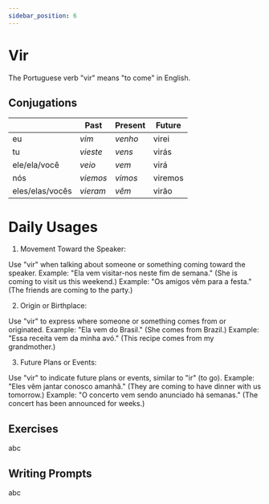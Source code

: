 ```yaml
---
sidebar_position: 6
---
```


# Vir

The Portuguese verb "vir" means "to come" in English.

## Conjugations

|                 | Past     | Present | Future  |
| --------------- | -------- | ------- | ------- |
| eu              | _vim_    | _venho_ | virei   |
| tu              | _vieste_ | _vens_  | virás   |
| ele/ela/você    | _veio_   | _vem_   | virá    |
| nós             | _viemos_ | _vimos_ | viremos |
| eles/elas/vocês | _vieram_ | _vêm_   | virão   |

# Daily Usages

1. Movement Toward the Speaker:

Use "vir" when talking about someone or something coming toward the speaker.
Example: "Ela vem visitar-nos neste fim de semana." (She is coming to visit us this weekend.)
Example: "Os amigos vêm para a festa." (The friends are coming to the party.)

2. Origin or Birthplace:

Use "vir" to express where someone or something comes from or originated.
Example: "Ela vem do Brasil." (She comes from Brazil.)
Example: "Essa receita vem da minha avó." (This recipe comes from my grandmother.)

3. Future Plans or Events:

Use "vir" to indicate future plans or events, similar to "ir" (to go).
Example: "Eles vêm jantar conosco amanhã." (They are coming to have dinner with us tomorrow.)
Example: "O concerto vem sendo anunciado há semanas." (The concert has been announced for weeks.)

## Exercises

abc

## Writing Prompts

abc
